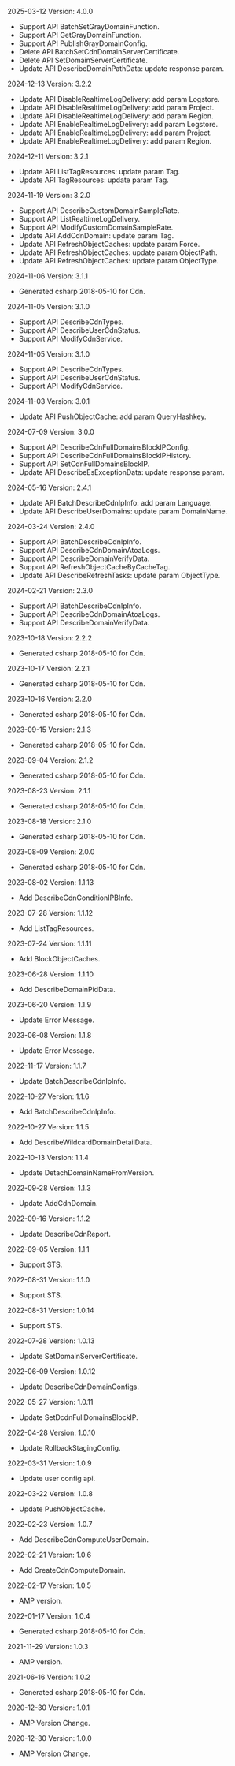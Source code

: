 2025-03-12 Version: 4.0.0
- Support API BatchSetGrayDomainFunction.
- Support API GetGrayDomainFunction.
- Support API PublishGrayDomainConfig.
- Delete API BatchSetCdnDomainServerCertificate.
- Delete API SetDomainServerCertificate.
- Update API DescribeDomainPathData: update response param.


2024-12-13 Version: 3.2.2
- Update API DisableRealtimeLogDelivery: add param Logstore.
- Update API DisableRealtimeLogDelivery: add param Project.
- Update API DisableRealtimeLogDelivery: add param Region.
- Update API EnableRealtimeLogDelivery: add param Logstore.
- Update API EnableRealtimeLogDelivery: add param Project.
- Update API EnableRealtimeLogDelivery: add param Region.


2024-12-11 Version: 3.2.1
- Update API ListTagResources: update param Tag.
- Update API TagResources: update param Tag.


2024-11-19 Version: 3.2.0
- Support API DescribeCustomDomainSampleRate.
- Support API ListRealtimeLogDelivery.
- Support API ModifyCustomDomainSampleRate.
- Update API AddCdnDomain: update param Tag.
- Update API RefreshObjectCaches: update param Force.
- Update API RefreshObjectCaches: update param ObjectPath.
- Update API RefreshObjectCaches: update param ObjectType.


2024-11-06 Version: 3.1.1
- Generated csharp 2018-05-10 for Cdn.

2024-11-05 Version: 3.1.0
- Support API DescribeCdnTypes.
- Support API DescribeUserCdnStatus.
- Support API ModifyCdnService.


2024-11-05 Version: 3.1.0
- Support API DescribeCdnTypes.
- Support API DescribeUserCdnStatus.
- Support API ModifyCdnService.


2024-11-03 Version: 3.0.1
- Update API PushObjectCache: add param QueryHashkey.


2024-07-09 Version: 3.0.0
- Support API DescribeCdnFullDomainsBlockIPConfig.
- Support API DescribeCdnFullDomainsBlockIPHistory.
- Support API SetCdnFullDomainsBlockIP.
- Update API DescribeEsExceptionData: update response param.


2024-05-16 Version: 2.4.1
- Update API BatchDescribeCdnIpInfo: add param Language.
- Update API DescribeUserDomains: update param DomainName.


2024-03-24 Version: 2.4.0
- Support API BatchDescribeCdnIpInfo.
- Support API DescribeCdnDomainAtoaLogs.
- Support API DescribeDomainVerifyData.
- Support API RefreshObjectCacheByCacheTag.
- Update API DescribeRefreshTasks: update param ObjectType.


2024-02-21 Version: 2.3.0
- Support API BatchDescribeCdnIpInfo.
- Support API DescribeCdnDomainAtoaLogs.
- Support API DescribeDomainVerifyData.


2023-10-18 Version: 2.2.2
- Generated csharp 2018-05-10 for Cdn.

2023-10-17 Version: 2.2.1
- Generated csharp 2018-05-10 for Cdn.

2023-10-16 Version: 2.2.0
- Generated csharp 2018-05-10 for Cdn.

2023-09-15 Version: 2.1.3
- Generated csharp 2018-05-10 for Cdn.

2023-09-04 Version: 2.1.2
- Generated csharp 2018-05-10 for Cdn.

2023-08-23 Version: 2.1.1
- Generated csharp 2018-05-10 for Cdn.

2023-08-18 Version: 2.1.0
- Generated csharp 2018-05-10 for Cdn.

2023-08-09 Version: 2.0.0
- Generated csharp 2018-05-10 for Cdn.

2023-08-02 Version: 1.1.13
- Add DescribeCdnConditionIPBInfo.

2023-07-28 Version: 1.1.12
- Add ListTagResources.

2023-07-24 Version: 1.1.11
- Add BlockObjectCaches.

2023-06-28 Version: 1.1.10
- Add DescribeDomainPidData.

2023-06-20 Version: 1.1.9
- Update Error Message.

2023-06-08 Version: 1.1.8
- Update Error Message.

2022-11-17 Version: 1.1.7
- Update BatchDescribeCdnIpInfo.

2022-10-27 Version: 1.1.6
- Add BatchDescribeCdnIpInfo.

2022-10-27 Version: 1.1.5
- Add DescribeWildcardDomainDetailData.

2022-10-13 Version: 1.1.4
- Update DetachDomainNameFromVersion.

2022-09-28 Version: 1.1.3
- Update AddCdnDomain.

2022-09-16 Version: 1.1.2
- Update DescribeCdnReport.

2022-09-05 Version: 1.1.1
- Support STS.

2022-08-31 Version: 1.1.0
- Support STS.

2022-08-31 Version: 1.0.14
- Support STS.

2022-07-28 Version: 1.0.13
 - Update SetDomainServerCertificate.

2022-06-09 Version: 1.0.12
 - Update DescribeCdnDomainConfigs.

2022-05-27 Version: 1.0.11
 - Update SetDcdnFullDomainsBlockIP.

2022-04-28 Version: 1.0.10
- Update RollbackStagingConfig.

2022-03-31 Version: 1.0.9
- Update user config api.

2022-03-22 Version: 1.0.8
- Update PushObjectCache.

2022-02-23 Version: 1.0.7
- Add DescribeCdnComputeUserDomain.

2022-02-21 Version: 1.0.6
- Add CreateCdnComputeDomain.

2022-02-17 Version: 1.0.5
- AMP version.

2022-01-17 Version: 1.0.4
- Generated csharp 2018-05-10 for Cdn.

2021-11-29 Version: 1.0.3
- AMP version.

2021-06-16 Version: 1.0.2
- Generated csharp 2018-05-10 for Cdn.

2020-12-30 Version: 1.0.1
- AMP Version Change.

2020-12-30 Version: 1.0.0
- AMP Version Change.

